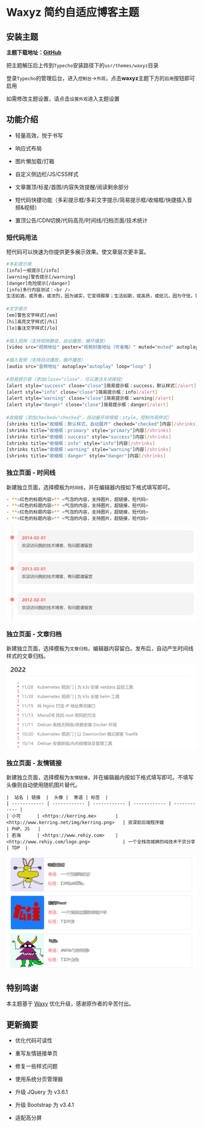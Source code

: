 # Waxyz 简约自适应博客主题

## 安装主题

**主题下载地址：[GitHub](https://github.com/rehiy/typecho-theme-waxyz/archive/refs/heads/master.zip)**

把主题解压后上传到`Typecho`安装路径下的`usr/themes/waxyz`目录

登录`Typecho`的管理后台，进入`控制台`->`外观`，点击**waxyz**主题下方的`启用`按钮即可启用

如需修改主题设置，请点击`设置外观`进入主题设置

## 功能介绍

- 轻量高效，悦于书写

- 响应式布局

- 图片懒加载/灯箱

- 自定义侧边栏/JS/CSS样式

- 文章置顶/标星/首图/内容失效提醒/阅读剩余部分

- 短代码快捷功能（多彩提示框/多彩文字提示/简易提示框/收缩框/快捷插入音频&视频）

- 置顶公告/CDN切换/代码高亮/时间线/归档页面/技术统计

### 短代码用法

短代码可以快速为你提供更多展示效果。使文章层次更丰富。

```bash
#多彩提示框
[info]一般提示[/info]
[warning]警告提示[/warning]
[danger]危险提示[/danger]
[info]多行内容测试：<br />
生活如酒，或芳香，或浓烈，因为诚实，它变得醇厚；生活如歌，或高昂，或低沉，因为守信，它变得悦耳； 生活如画，或明丽，或素雅，因为诚信，它变得美丽。[/info]

#文字提示
[em]警告文字样式[/em]
[hi]高亮文字样式[/hi]
[lo]备注文字样式[/lo]

#插入视频（支持视频静音，自动播放，循环播放）
[video src="视频地址" poster="视频封面地址（可省略）" muted="muted" autoplay="autoplay" loop="loop" ]

#插入音频（支持自动播放，循环播放）
[audio src="音频地址" autoplay="autoplay" loop="loop" ]

#简易提示框（添加close="close"，可以激活关闭按钮）
[alert style="success" close="close"]简易提示框：success，默认样式[/alert]
[alert style="info" close="close"]简易提示框：info[/alert]
[alert style="warning" close="close"]简易提示框：warning[/alert]
[alert style="danger" close="close"]简易提示框：danger[/alert]

#收缩框（添加checked="checked"，自动展开收缩框；style，控制外观样式）
[shrinks title="收缩框：默认样式，自动展开" checked="checked"]内容[/shrinks]
[shrinks title="收缩框：primary" style="primary"]内容[/shrinks]
[shrinks title="收缩框：success" style="success"]内容[/shrinks]
[shrinks title="收缩框：info" style="info"]内容[/shrinks]
[shrinks title="收缩框：warning" style="warning"]内容[/shrinks]
[shrinks title="收缩框：danger" style="danger"]内容[/shrinks]

```

### 独立页面 - 时间线

新建独立页面，选择模板为`时间线`，并在编辑器内按如下格式填写即可。

```bash
- **<红色的标题内容>** <气泡的内容，支持图片，超链接，短代码>
- **<红色的标题内容>** <气泡的内容，支持图片，超链接，短代码>
- **<红色的标题内容>** <气泡的内容，支持图片，超链接，短代码>
- **<红色的标题内容>** <气泡的内容，支持图片，超链接，短代码>
```

![page_timeline](preview/page_timeline.png)

### 独立页面 - 文章归档

新建独立页面，选择模板为`文章归档`，编辑器内容留白。发布后，自动产生时间线样式的文章归档。

![page_timeline](preview/page_archiver.png)

### 独立页面 - 友情链接

新建独立页面，选择模板为`友情链接`，并在编辑器内按如下格式填写即可。不填写头像则自动使用随机图片替代。

```text
|  站名 | 链接  |  头像 |  寄语 | 标签  |
| ------------ | ------------ | ------------ | ------------ | ------------ |
| 小可      | <https://kerring.me>       |  <http://www.kerring.net/img/kerring.png>   | 资深前后端程序媛                | PHP、JS   |
| 若海      | <https://www.rehiy.com>    |  <http://www.rehiy.com/logo.png>            | 一个全栈攻城狮的纯技术干货分享    | TDP  |

```

![page_friends.png](preview/page_friends.png)

## 特别鸣谢

本主题基于 [Waxy](https://github.com/dingzd1995/typecho-theme-waxy) 优化升级，感谢原作者的辛苦付出。

## 更新摘要

- 优化代码可读性

- 重写友情链接单页

- 修复一些样式问题

- 使用系统分页管理器

- 升级 JQuery 为 v3.6.1

- 升级 Bootstrap 为 v3.4.1

- 适配高分屏
